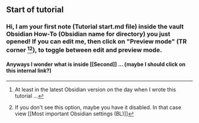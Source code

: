 ## Start of tutorial
### Hi, I am your first note (Tutorial start.md file) inside the vault Obsidian How-To (Obsidian name for directory) you just opened! If you can edit me, then click on  "Preview mode" (TR corner [^1][^2]), to toggle between edit and preview mode. 

#### Anyways I wonder what is inside [[Second]] ... (maybe I should click on this internal link?)

[^1]: At least in the latest Obsidian version on the day when I wrote this tutorial ... 
[^2]: If you don't see this option, maybe you have it disabled. In that case view [[Most important Obsidian settings (BL)]]